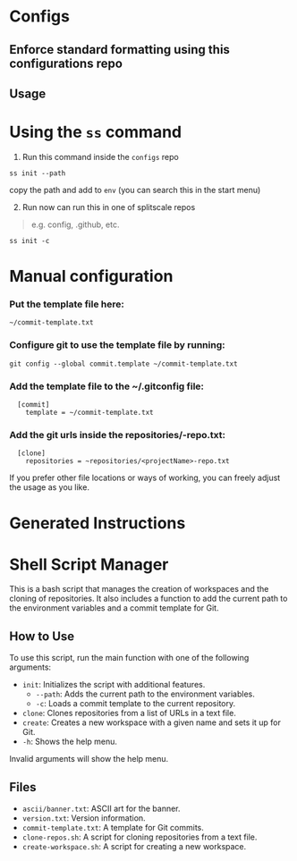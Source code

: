 # Configs
Enforce standard formatting using this configurations repo
---

## Usage

# Using the `ss` command

1. Run this command inside the `configs` repo
```
ss init --path
```
copy the path and add to `env` (you can search this in the start menu)


2. Run now can run this in one of splitscale repos
> e.g. config, .github, etc.
```
ss init -c
```

# Manual configuration

### Put the template file here:

```
~/commit-template.txt
```

### Configure git to use the template file by running:
```
git config --global commit.template ~/commit-template.txt
```

### Add the template file to the ~/.gitconfig file:
```
  [commit]
    template = ~/commit-template.txt
```
### Add the git urls inside the repositories/<projectName>-repo.txt:
```
  [clone]
    repositories = ~repositories/<projectName>-repo.txt
```

If you prefer other file locations or ways of working,
you can freely adjust the usage as you like.

# Generated Instructions

# Shell Script Manager

This is a bash script that manages the creation of workspaces and the cloning of repositories. It also includes a function to add the current path to the environment variables and a commit template for Git.

## How to Use

To use this script, run the main function with one of the following arguments:

- `init`: Initializes the script with additional features.
  - `--path`: Adds the current path to the environment variables.
  - `-c`: Loads a commit template to the current repository.
- `clone`: Clones repositories from a list of URLs in a text file.
- `create`: Creates a new workspace with a given name and sets it up for Git.
- `-h`: Shows the help menu.

Invalid arguments will show the help menu.

## Files

- `ascii/banner.txt`: ASCII art for the banner.
- `version.txt`: Version information.
- `commit-template.txt`: A template for Git commits.
- `clone-repos.sh`: A script for cloning repositories from a text file.
- `create-workspace.sh`: A script for creating a new workspace.